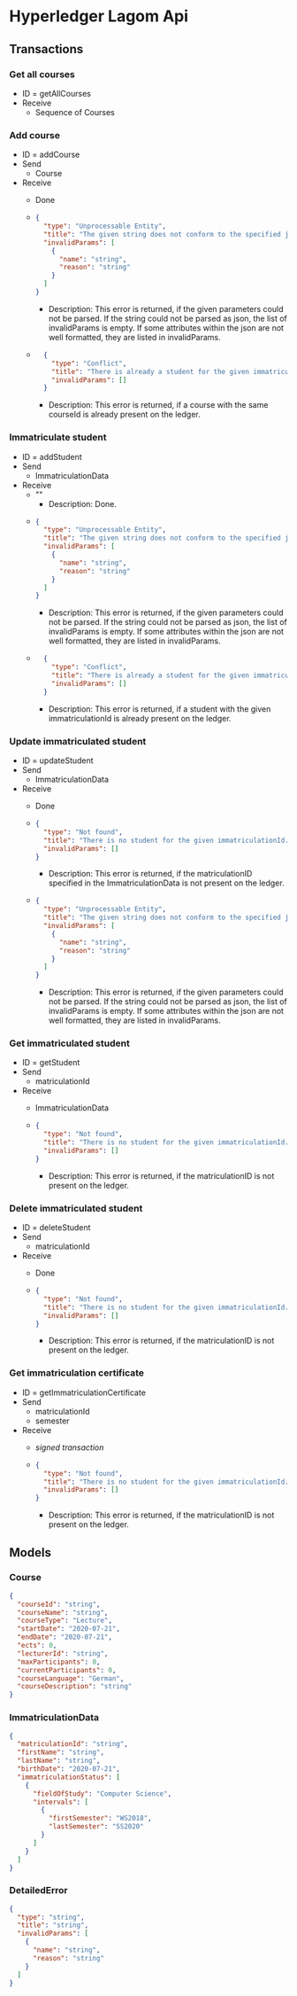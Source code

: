 # Hyperledger Lagom Api

## Transactions

### Get all courses
- ID = getAllCourses
- Receive
    - Sequence of Courses

### Add course
- ID = addCourse
- Send
    - Course
- Receive
    - Done

    - ```json
      {
        "type": "Unprocessable Entity",
        "title": "The given string does not conform to the specified json format.",
        "invalidParams": [
          {
            "name": "string",
            "reason": "string"
          }
        ]
      }
      ```
      - Description: This error is returned, if the given parameters could not be parsed. If the string could not be parsed as json, the list of invalidParams is empty. If some attributes within the json are not well formatted, they are listed in invalidParams.
  - ```json
      {
        "type": "Conflict",
        "title": "There is already a student for the given immatriculationId.",
        "invalidParams": []
      }
      ```
    - Description: This error is returned, if a course with the same courseId is already present on the ledger.

### Immatriculate student
- ID = addStudent
- Send
    - ImmatriculationData
- Receive
    - ""
      - Description: Done.
    - ```json
      {
        "type": "Unprocessable Entity",
        "title": "The given string does not conform to the specified json format.",
        "invalidParams": [
          {
            "name": "string",
            "reason": "string"
          }
        ]
      }
      ```
      - Description: This error is returned, if the given parameters could not be parsed. If the string could not be parsed as json, the list of invalidParams is empty. If some attributes within the json are not well formatted, they are listed in invalidParams.
  - ```json
      {
        "type": "Conflict",
        "title": "There is already a student for the given immatriculationId.",
        "invalidParams": []
      }
      ```
    - Description: This error is returned, if a student with the given immatriculationId is already present on the ledger.

### Update immatriculated student
- ID = updateStudent
- Send
    - ImmatriculationData
- Receive
    - Done

    - ```json
      {
        "type": "Not found",
        "title": "There is no student for the given immatriculationId.",
        "invalidParams": []
      }
      ```
      - Description: This error is returned, if the matriculationID specified in the ImmatriculationData is not present on the ledger.

    - ```json
      {
        "type": "Unprocessable Entity",
        "title": "The given string does not conform to the specified json format.",
        "invalidParams": [
          {
            "name": "string",
            "reason": "string"
          }
        ]
      }
      ```
      - Description: This error is returned, if the given parameters could not be parsed. If the string could not be parsed as json, the list of invalidParams is empty. If some attributes within the json are not well formatted, they are listed in invalidParams.

### Get immatriculated student
- ID = getStudent
- Send
    - matriculationId
- Receive
    - ImmatriculationData

    - ```json
      {
        "type": "Not found",
        "title": "There is no student for the given immatriculationId.",
        "invalidParams": []
      }
      ```
      - Description: This error is returned, if the matriculationID is not present on the ledger.

### Delete immatriculated student
- ID = deleteStudent
- Send
    - matriculationId
- Receive
    - Done

    - ```json
      {
        "type": "Not found",
        "title": "There is no student for the given immatriculationId.",
        "invalidParams": []
      }
      ```
      - Description: This error is returned, if the matriculationID is not present on the ledger.

### Get immatriculation certificate
- ID = getImmatriculationCertificate
- Send
    - matriculationId
    - semester
- Receive
    - *signed transaction*

    - ```json
      {
        "type": "Not found",
        "title": "There is no student for the given immatriculationId.",
        "invalidParams": []
      }
      ```
      - Description: This error is returned, if the matriculationID is not present on the ledger.

## Models

### Course
```json
{
  "courseId": "string",
  "courseName": "string",
  "courseType": "Lecture",
  "startDate": "2020-07-21",
  "endDate": "2020-07-21",
  "ects": 0,
  "lecturerId": "string",
  "maxParticipants": 0,
  "currentParticipants": 0,
  "courseLanguage": "German",
  "courseDescription": "string"
}
```

### ImmatriculationData
```json
{
  "matriculationId": "string",
  "firstName": "string",
  "lastName": "string",
  "birthDate": "2020-07-21",
  "immatriculationStatus": [
    {
      "fieldOfStudy": "Computer Science",
      "intervals": [
        {
          "firstSemester": "WS2018",
          "lastSemester": "SS2020"
        }
      ]
    }
  ]
}
```

### DetailedError
```json
{
  "type": "string",
  "title": "string",
  "invalidParams": [
    {
      "name": "string",
      "reason": "string"
    }
  ]
}
```